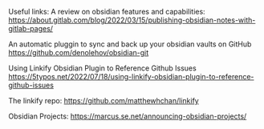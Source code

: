 Useful links:
A review on obsidian features and capabilities:
https://about.gitlab.com/blog/2022/03/15/publishing-obsidian-notes-with-gitlab-pages/

An automatic pluggin to sync and back up your obsidian vaults on GitHub
https://github.com/denolehov/obsidian-git

  
Using Linkify Obsidian Plugin to Reference Github Issues
https://5typos.net/2022/07/18/using-linkify-obsidian-plugin-to-reference-github-issues

The linkify repo:
https://github.com/matthewhchan/linkify

Obsidian Projects:
https://marcus.se.net/announcing-obsidian-projects/


